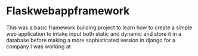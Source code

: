 # Flaskwebappframework
This was a basic framework building project to learn how to create a simple web application to intake input both static and dynamic and store it in a database before making a more sophisticated version in django for a company I was working at
